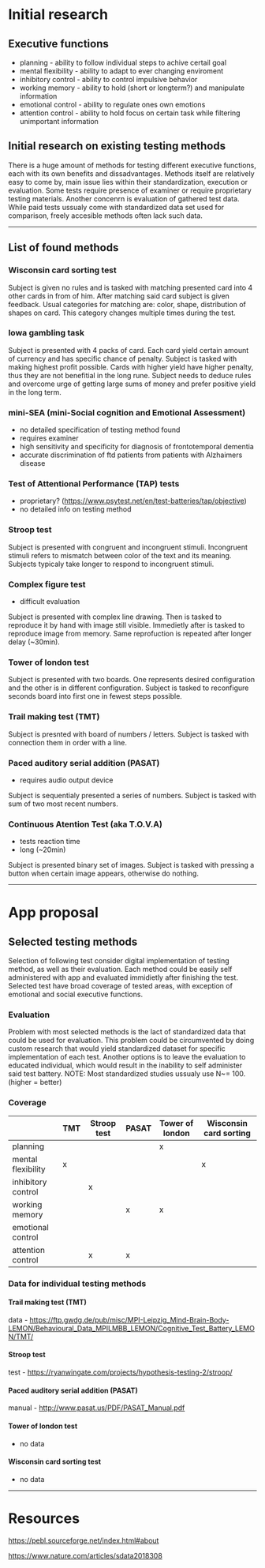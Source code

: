 # Initial research
## Executive functions
- planning - ability to follow individual steps to achive certail goal 
- mental flexibility - ability to adapt to ever changing enviroment
- inhibitory control - ability to control impulsive behavior
- working memory - ability to hold (short or longterm?) and manipulate information 
- emotional control - ability to regulate ones own emotions
- attention control - ability to hold focus on certain task while filtering unimportant information

## Initial research on existing testing methods
There is a huge amount of methods for testing different executive functions, each with its own benefits and dissadvantages. 
Methods itself are relatively easy to come by, main issue lies within their standardization, execution or evaluation. 
Some tests require presence of examiner or require proprietary testing materials. Another concenrn is evaluation of gathered test data. While paid tests ussualy come with standardized data set used for comparison, freely accesible methods often lack such data. 

---

## List of found methods
### Wisconsin card sorting test
Subject is given no rules and is tasked with matching presented card into 4 other cards in from of him. After matching said card subject is given feedback. Usual categories for matching are: color, shape, distribution of shapes on card. This category changes multiple times during the test.

### Iowa gambling task
Subject is presented with 4 packs of card. Each card yield certain amount of currency and has specific chance of penalty. Subject is tasked with making highest profit possible. Cards with higher yield have higher penalty, thus they are not benefitial in the long rune. Subject needs to deduce rules and overcome urge of getting large sums of money and prefer positive yield in the long term.

### mini-SEA (mini-Social cognition and Emotional Assessment)
- no detailed specification of testing method found
- requires examiner
- high sensitivity and specificity for diagnosis of frontotemporal dementia
- accurate discrimination of ftd patients from patients with Alzhaimers disease

### Test of Attentional Performance (TAP) tests
- proprietary? (https://www.psytest.net/en/test-batteries/tap/objective)
- no detailed info on testing method

### Stroop test
Subject is presented with congruent and incongruent stimuli. Incongruent stimuli refers to mismatch between color of the text and its meaning. Subjects typicaly take longer to respond to incongruent stimuli.

### Complex figure test
- difficult evaluation

Subject is presented with complex line drawing. Then is tasked to reproduce it by hand with image still visible. Immedietly after is tasked to reproduce image from memory. Same reprofuction is repeated after longer delay (~30min).

### Tower of london test
Subject is presented with two boards. One represents desired configuration and the other is in different configuration. Subject is tasked to reconfigure seconds board into first one in fewest steps possible.

### Trail making test (TMT)
Subject is presnted with board of numbers / letters. Subject is tasked with connection them in order with a line.

### Paced auditory serial addition (PASAT)
- requires audio output device

Subject is sequentialy presented a series of numbers. Subject is tasked with sum of two most recent numbers. 

### Continuous Atention Test (aka T.O.V.A)
- tests reaction time
- long (~20min)

Subject is presented binary set of images. Subject is tasked with pressing a button when certain image appears, otherwise do nothing.

---
# App proposal

## Selected testing methods
Selection of following test consider digital implementation of testing method, as well as their evaluation.
Each method could be easily self administered with app and evaluated immidietly after finishing the test. 
Selected test have broad coverage of tested areas, with exception of emotional and social executive functions.

### Evaluation
Problem with most selected methods is the lact of standardized data that could be used for evaluation. 
This problem could be circumvented by doing custom research that would yield standardized dataset for specific implementation of each test.
Another options is to leave the evaluation to educated individual, which would result in the inability to self administer said test battery.
NOTE: Most standardized studies ussualy use N~= 100. (higher = better)

### Coverage

|                   | TMT   | Stroop test   | PASAT | Tower of london   | Wisconsin card sorting    |
| ---               | ---   | ---           | ---   | ---               | ---                       |
|planning           |       |               |       |x                  |                           | 
|mental flexibility |x      |               |       |                   |x                          |
|inhibitory control |       |x              |       |                   |                           |
|working memory     |       |               |x      |x                  |                           |
|emotional control  |       |               |       |                   |                           |
|attention control  |       |x              |x      |                   |                           |

### Data for individual testing methods
#### Trail making test (TMT)
data - https://ftp.gwdg.de/pub/misc/MPI-Leipzig_Mind-Brain-Body-LEMON/Behavioural_Data_MPILMBB_LEMON/Cognitive_Test_Battery_LEMON/TMT/

#### Stroop test
test - https://ryanwingate.com/projects/hypothesis-testing-2/stroop/

#### Paced auditory serial addition (PASAT)
manual - http://www.pasat.us/PDF/PASAT_Manual.pdf

#### Tower of london test
- no data 

#### Wisconsin card sorting test
- no data

---

# Resources
https://pebl.sourceforge.net/index.html#about 

https://www.nature.com/articles/sdata2018308
